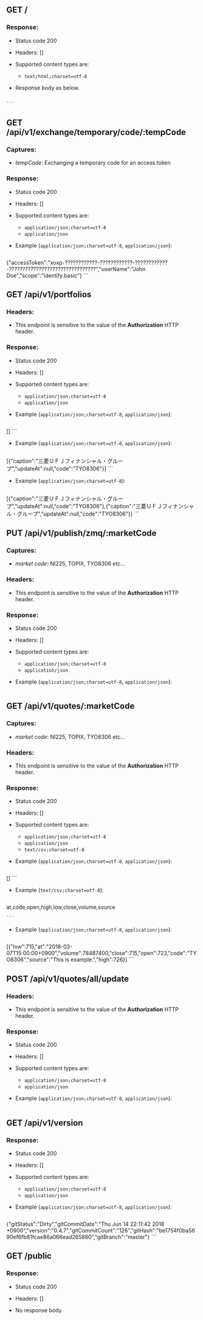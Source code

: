 ## GET /

### Response:

- Status code 200
- Headers: []

- Supported content types are:

    - `text/html;charset=utf-8`

- Response body as below.

    ```html
<!DOCTYPE HTML><html lang="ja"><head><meta charset="utf-8"><meta content="width=device-width, initial-scale=1" name="viewport"><title>Dashboard &#8212; TRACTOR</title><link href="https://fonts.googleapis.com/css?family=Roboto:400,300,500|Roboto+Mono|Roboto+Condensed:400,700&amp;subset=latin,latin-ext" type="text/css" rel="stylesheet"><link href="https://fonts.googleapis.com/icon?family=Material+Icons" rel="stylesheet"><link href="https://code.getmdl.io/1.3.0/material.blue_grey-lime.min.css" rel="stylesheet"><link href="https://fonts.googleapis.com/css?family=Gugi" rel="stylesheet"><script src="https://cdnjs.cloudflare.com/ajax/libs/dialog-polyfill/0.4.4/dialog-polyfill.min.js"></script><link href="https://cdnjs.cloudflare.com/ajax/libs/dialog-polyfill/0.4.4/dialog-polyfill.min.css" type="text/css" rel="stylesheet"><script src="https://cdn.polyfill.io/v2/polyfill.js?features=Event.focusin"></script></head><body><script src="public/main.js"></script><script>app = Elm.Main.fullscreen();</script></body></html>
    ```

## GET /api/v1/exchange/temporary/code/:tempCode

### Captures:

- *tempCode*: Exchanging a temporary code for an access token

### Response:

- Status code 200
- Headers: []

- Supported content types are:

    - `application/json;charset=utf-8`
    - `application/json`

- Example (`application/json;charset=utf-8`, `application/json`):

    ```javascript
{"accessToken":"xoxp-????????????-????????????-????????????-????????????????????????????????","userName":"John Doe","scope":"identify.basic"}
    ```

## GET /api/v1/portfolios

### Headers:

- This endpoint is sensitive to the value of the **Authorization** HTTP header.

### Response:

- Status code 200
- Headers: []

- Supported content types are:

    - `application/json;charset=utf-8`
    - `application/json`

- Example (`application/json;charset=utf-8`, `application/json`):

    ```javascript
[]
    ```

- Example (`application/json;charset=utf-8`, `application/json`):

    ```javascript
[{"caption":"三菱ＵＦＪフィナンシャル・グループ","updateAt":null,"code":"TYO8306"}]
    ```

- Example (`application/json;charset=utf-8`):

    ```javascript
[{"caption":"三菱ＵＦＪフィナンシャル・グループ","updateAt":null,"code":"TYO8306"},{"caption":"三菱ＵＦＪフィナンシャル・グループ","updateAt":null,"code":"TYO8306"}]
    ```

## PUT /api/v1/publish/zmq/:marketCode

### Captures:

- *market code*: NI225, TOPIX, TYO8306 etc...

### Headers:

- This endpoint is sensitive to the value of the **Authorization** HTTP header.

### Response:

- Status code 200
- Headers: []

- Supported content types are:

    - `application/json;charset=utf-8`
    - `application/json`

- Example (`application/json;charset=utf-8`, `application/json`):

    ```javascript

    ```

## GET /api/v1/quotes/:marketCode

### Captures:

- *market code*: NI225, TOPIX, TYO8306 etc...

### Headers:

- This endpoint is sensitive to the value of the **Authorization** HTTP header.

### Response:

- Status code 200
- Headers: []

- Supported content types are:

    - `application/json;charset=utf-8`
    - `application/json`
    - `text/csv;charset=utf-8`

- Example (`application/json;charset=utf-8`, `application/json`):

    ```javascript
[]
    ```

- Example (`text/csv;charset=utf-8`):

    ```
at,code,open,high,low,close,volume,source

    ```

- Example (`application/json;charset=utf-8`, `application/json`):

    ```javascript
[{"low":715,"at":"2018-03-07T15:00:00+0900","volume":78487400,"close":715,"open":723,"code":"TYO8306","source":"This is example.","high":726}]
    ```

## POST /api/v1/quotes/all/update

### Headers:

- This endpoint is sensitive to the value of the **Authorization** HTTP header.

### Response:

- Status code 200
- Headers: []

- Supported content types are:

    - `application/json;charset=utf-8`
    - `application/json`

- Example (`application/json;charset=utf-8`, `application/json`):

    ```javascript

    ```

## GET /api/v1/version

### Response:

- Status code 200
- Headers: []

- Supported content types are:

    - `application/json;charset=utf-8`
    - `application/json`

- Example (`application/json;charset=utf-8`, `application/json`):

    ```javascript
{"gitStatus":"Dirty","gitCommitDate":"Thu Jun 14 22:11:42 2018 +0900","version":"0.4.7","gitCommitCount":"126","gitHash":"be1754f0ba5690ef6fb81fcae86a066ead265860","gitBranch":"master"}
    ```

## GET /public

### Response:

- Status code 200
- Headers: []

- No response body


